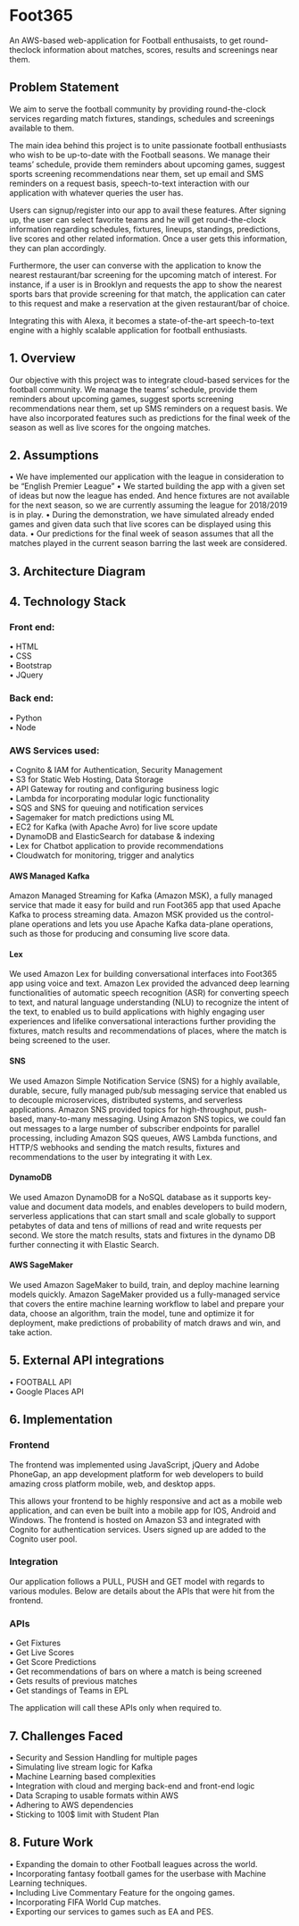 # Foot365
An AWS-based web-application for Football enthusaists, to get round-theclock information about matches, scores, results and screenings near them.

## Problem Statement
We aim to serve the football community by providing round-the-clock services regarding match fixtures, standings, schedules and screenings available to them.

The main idea behind this project is to unite passionate football enthusiasts who wish to be up-to-date with the Football seasons. We manage their teams’ schedule, provide them reminders about upcoming games, suggest sports screening recommendations near them, set up email and SMS reminders on a request basis, speech-to-text interaction with our application with whatever queries the user has.

Users can signup/register into our app to avail these features. After signing up, the user can select favorite teams and he will get round-the-clock information regarding schedules, fixtures, lineups, standings, predictions, live scores and other related information. Once a user gets this information, they can plan accordingly. 

Furthermore, the user can converse with the application to know the nearest restaurant/bar screening for the upcoming match of interest. For instance, if a user is in Brooklyn and requests the app to show the nearest sports bars that provide screening for that match, the application can cater to this request and make a reservation at the given restaurant/bar of choice.

Integrating this with Alexa, it becomes a state-of-the-art speech-to-text engine with a highly scalable application for football enthusiasts.
 
## 1.	Overview
Our objective with this project was to integrate cloud-based services for the football community.
We manage the teams’ schedule, provide them reminders about upcoming games, suggest sports screening recommendations near them, set up SMS reminders on a request basis.
We have also incorporated features such as predictions for the final week of the season as well as live scores for the ongoing matches.

## 2.	Assumptions
•	We have implemented our application with the league in consideration to be “English Premier League”
•	We started building the app with a given set of ideas but now the league has ended. And hence fixtures are not available for the next season, so we are currently assuming the league for 2018/2019 is in play.
•	During the demonstration, we have simulated already ended games and given data such that live scores can be displayed using this data.
•	Our predictions for the final week of season assumes that all the matches played in the current season barring the last week are considered.

## 3.	Architecture Diagram

 



## 4.	Technology Stack
### Front end:
•	HTML<br>
•	CSS<br>
•	Bootstrap<br>
•	JQuery<br>

### Back end:
•	Python<br>
•	Node<br>

### AWS Services used:
•	Cognito & IAM for Authentication, Security Management<br>
•	S3 for Static Web Hosting, Data Storage<br>
•	API Gateway for routing and configuring business logic<br>
•	Lambda for incorporating modular logic functionality<br>
•	SQS and SNS for queuing and notification services<br>
•	Sagemaker for match predictions using ML<br>
•	EC2 for Kafka (with Apache Avro) for live score update<br>
•	DynamoDB and ElasticSearch for database & indexing<br>
•	Lex for Chatbot application to provide recommendations<br>
•	Cloudwatch for monitoring, trigger and analytics<br>

#### AWS Managed Kafka
Amazon Managed Streaming for Kafka (Amazon MSK), a fully managed service that made it easy for build and run Foot365 app that used Apache Kafka to process streaming data. Amazon MSK provided us the control-plane operations and lets you use Apache Kafka data-plane operations, such as those for producing and consuming live score data.

 

 

#### Lex
We used Amazon Lex for building conversational interfaces into Foot365 app using voice and text. Amazon Lex provided the advanced deep learning functionalities of automatic speech recognition (ASR) for converting speech to text, and natural language understanding (NLU) to recognize the intent of the text, to enabled us to build applications with highly engaging user experiences and lifelike conversational interactions further providing the fixtures, match results and recommendations of places, where the match is being screened to the user.
 

#### SNS
We used Amazon Simple Notification Service (SNS) for a highly available, durable, secure, fully managed pub/sub messaging service that enabled us to decouple microservices, distributed systems, and serverless applications. Amazon SNS provided topics for high-throughput, push-based, many-to-many messaging. Using Amazon SNS topics, we could fan out messages to a large number of subscriber endpoints for parallel processing, including Amazon SQS queues, AWS Lambda functions, and HTTP/S webhooks and sending the match results, fixtures and recommendations to the user by integrating it with Lex.

 

#### DynamoDB
We used Amazon DynamoDB for a NoSQL database as it supports key-value and document data models, and enables developers to build modern, serverless applications that can start small and scale globally to support petabytes of data and tens of millions of read and write requests per second. We store the match results, stats and fixtures in the dynamo DB further connecting it with Elastic Search.

#### AWS SageMaker
We used Amazon SageMaker to build, train, and deploy machine learning models quickly. Amazon SageMaker provided us a fully-managed service that covers the entire machine learning workflow to label and prepare your data, choose an algorithm, train the model, tune and optimize it for deployment, make predictions of probability of match draws and win, and take action.

 

 




## 5.	External API integrations
•	FOOTBALL API <br>
•	Google Places API<br>

## 6.	Implementation


### Frontend
The frontend was implemented using JavaScript, jQuery and Adobe PhoneGap, an app
development platform for web developers to build amazing cross platform mobile,
web, and desktop apps.

This allows your frontend to be highly responsive and act as a mobile web application, and can even be built into a mobile app for IOS, Android and Windows.
The frontend is hosted on Amazon S3 and integrated with Cognito for authentication services. Users signed up are added to the Cognito user pool. 
 


### Integration
Our application follows a PULL, PUSH and GET model with regards to various modules. Below are details about the APIs that were hit from the frontend.

### APIs
•	Get Fixtures<br>
•	Get Live Scores<br>
•	Get Score Predictions<br>
•	Get recommendations of bars on where a match is being screened<br>
•	Gets results of previous matches<br>
•	Get standings of Teams in EPL<br>

 

The application will call these APIs only when required to.



## 7.	Challenges Faced

•	Security and Session Handling for multiple pages<br>
•	Simulating live stream logic for Kafka<br>
•	Machine Learning based complexities<br>
•	Integration with cloud and merging back-end and front-end logic<br>
•	Data Scraping to usable formats within AWS<br>
•	Adhering to AWS dependencies<br>
•	Sticking to 100$ limit with Student Plan<br>

## 8.	Future Work
•	Expanding the domain to other Football leagues across the world.<br>
•	Incorporating fantasy football games for the userbase with Machine Learning techniques.<br>
•	Including Live Commentary Feature for the ongoing games.<br>
•	Incorporating FIFA World Cup matches.<br>
•	Exporting our services to games such as EA and PES.<br>
